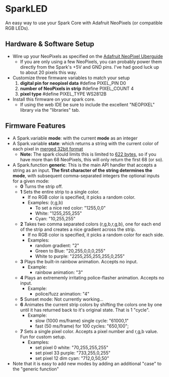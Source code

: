 # SparkLED

An easy way to use your Spark Core with Adafruit NeoPixels (or compatible RGB LEDs).

## Hardware & Software Setup

- Wire up your NeoPixels as specified on the [Adafruit NeoPixel Uberguide](https://learn.adafruit.com/adafruit-neopixel-uberguide?view=all)
	- If you are only using a few NeoPixels, you can probably power them directly from the Spark's +5V and GND pins. I've had good luck up to about 20 pixels this way.
- Customize three firmware variables to match your setup
	1. **digital pin for neopixel data** #define PIXEL_PIN D0
	2. **number of NeoPixels in strip** #define PIXEL_COUNT 4
	4. **pixel type** #define PIXEL_TYPE WS2812B
- Install this firmware on your spark core.
	- If using the web IDE be sure to include the excellent "NEOPIXEL" library via the "libraries" tab.


## Firmware Features

- A Spark.variable **mode**: with the current **mode** as an integer
- A Spark.variable **state**: which returns a string with the current color of each pixel in [merged 32bit format](https://forums.adafruit.com/viewtopic.php?f=47&p=332327)
	- **Note:** The spark clould limits this is limited to [622 bytes](http://docs.spark.io/firmware/#spark-variable), so if you have more than 68 NeoPixels, this will only return the first 68 (or so).
- A Spark.function **generic**: This is the main API handler that accepts a string as an input. **The first character of the string determines the mode**, with subsequent comma-separated integers the optional inputs for a given mode:
	- **0** Turns the strip off.
	- **1** Sets the entire strip to a single color.
		- If no RGB color is specified, it picks a random color.
		- Examples: (r,g,b)
			- To set a nice red color: "1255,0,0"
			- White: "1255,255,255"
			- Cyan: "10,255,255"
	- **2** Takes two comma separated colors (r,g,b,r,g,b), one for each end of the strip and creates a nice gradient across the strip.
		- If no RGB color is specified, it picks a random color for each side.
		- Examples:
			- random gradient: "2"
			- Green to Blue: "20,255,0,0,0,255"
			- White to purple: "2255,255,255,255,0,255"
	- **3** Plays the built-in rainbow animation. Accepts no input.
		- Example:
			- rainbow animation: "3"
	- **4** Plays an extrememly irritating police-flasher animation. Accepts no input.
		- Example:
			- police/fuzz animation: "4"
	- **5** Sunset mode: Not currently working...
	- **6** Animates the current strip colors by shifting the colors one by one until it has returned back to it's original state. That is 1 "cycle".
		- Example:
			- slow (1000 ms/frame) single cycle: "61000,1"
			- fast (50 ms/frame) for 100 cycles: "650,100";
	- **7** Sets a single pixel color. Accepts a pixel number and r,g,b value. Fun for custom setup.
		- Examples:
			- set pixel 0 white: "70,255,255,255"
			- set pixel 33 purple: "733,255,0,255"
			- set pixel 12 dim cyan: "712,0,50,50"
- Note that it is easy to add new modes by adding an additional "case" to the "generic function"